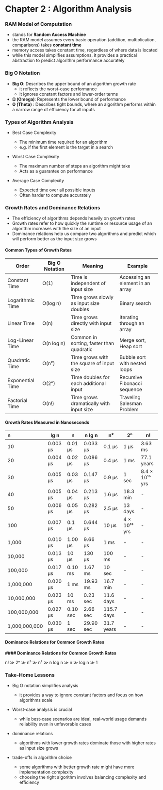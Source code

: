 # Chapter 2 : Algorithm Analysis

### RAM Model of Computation

* stands for **Random Access Machine**
* the RAM model assumes every basic operation (addition, multiplication, comparisons) takes **constant time**
* memory access takes constant time, regardless of where data is located
* while this model simplifies assumptions, it provides a practical abstraction to predict algorithm performance accurately

### Big O Notation

* **Big O**: Describes the upper bound of an algorithm growth rate
  * it reflects the worst-case performance
  * it ignores constant factors and lower-order terms
* **Ω (Omega)**: Represents the lower bound of performance
* **Θ (Theta)** : Describes tight bounds, where an algorithm performs within a narrow range of efficiency for all inputs

### Types of Algorithm Analysis

* Best Case Complexity

  * The minimum time required for an algorithm
  * e.g. if the first element is the target in a search
* Worst Case Complexity

  * The maximum number of steps an algorithm might take
  * Acts as a guarantee on performance
* Average Case Complexity

  * Expected time over all possible inputs
  * Often harder to compute accurately

### Growth Rates and Dominance Relations

* The efficiency of algorithms depends heavily on growth rates
* Growth rates refer to how quickly the runtime or resource usage of an algorithm increases with the size of an input
* Dominance relations help us compare two algorithms and predict which will perform better as the input size grows

#### Common Types of Growth Rates


| **Order**        | **Big O Notation** | **Meaning**                              | **Example**                      |
| ------------------ | -------------------- | ------------------------------------------ | ---------------------------------- |
| Constant Time    | O(1)               | Time is independent of input size        | Accessing an element in an array |
| Logarithmic Time | O(log n)           | Time grows slowly as input size doubles  | Binary search                    |
| Linear Time      | O(n)               | Time grows directly with input size      | Iterating through an array       |
| Log-Linear Time  | O(n log n)         | Common in sorting, faster than quadratic | Merge sort, Heap sort            |
| Quadratic Time   | O(n²)             | Time grows with the square of input size | Bubble sort with nested loops    |
| Exponential Time | O(2ⁿ)             | Time doubles for each additional input   | Recursive Fibonacci sequence     |
| Factorial Time   | O(n!)              | Time grows dramatically with input size  | Traveling Salesman Problem       |

#### Growth Rates Measured in Nanoseconds


| n             | lg n      | n        | n lg n    | n²        | 2ⁿ             | n!                |
| :-------------- | ----------- | ---------- | ----------- | ------------ | ----------------- | ------------------- |
| 10            | 0.003 μs | 0.01 μs | 0.033 μs | 0.1 μs    | 1 μs           | 3.63 ms           |
| 20            | 0.004 μs | 0.02 μs | 0.086 μs | 0.4 μs    | 1 ms            | 77.1 years        |
| 30            | 0.005 μs | 0.03 μs | 0.147 μs | 0.9 μs    | 1 sec           | 8.4 × 10¹⁵ yrs |
| 40            | 0.005 μs | 0.04 μs | 0.213 μs | 1.6 μs    | 18.3 min        | -                 |
| 50            | 0.006 μs | 0.05 μs | 0.282 μs | 2.5 μs    | 13 days         | -                 |
| 100           | 0.007 μs | 0.1 μs  | 0.644 μs | 10 μs     | 4 × 10¹³ yrs | -                 |
| 1,000         | 0.010 μs | 1.00 μs | 9.66 μs  | 1 ms       | -               | -                 |
| 10,000        | 0.013 μs | 10 μs   | 130 μs   | 100 ms     | -               | -                 |
| 100,000       | 0.017 μs | 0.10 ms  | 1.67 ms   | 10 sec     | -               | -                 |
| 1,000,000     | 0.020 μs | 1 ms     | 19.93 ms  | 16.7 min   | -               | -                 |
| 10,000,000    | 0.023 μs | 10 ms    | 0.23 sec  | 11.6 days  | -               | -                 |
| 100,000,000   | 0.027 μs | 0.10 sec | 2.66 sec  | 115.7 days | -               | -                 |
| 1,000,000,000 | 0.030 μs | 1 sec    | 29.90 sec | 31.7 years | -               | -                 |

#### Dominance Relations for Common Growth Rates

**#### Dominance Relations for Common Growth Rates**

n! ≫ 2ⁿ ≫ n³ ≫ n² ≫ n log n ≫ n ≫ log n ≫ 1

### Take-Home Lessons

- Big O notation simplifies analysis

  - it provides a way to ignore constant factors and focus on how algorithms scale
- Worst-case analysis is crucial

  - while best-case scenarios are ideal, real-world usage demands reliability even in unfavorable cases
- dominance relations

  - algorithms with lower growth rates dominate those with higher rates as input size grows
- trade-offs in algorithm choice

  - some algorithms with better growth rate might have more implementation complexity
  - choosing the right algorithm involves balancing complexity and efficiency
